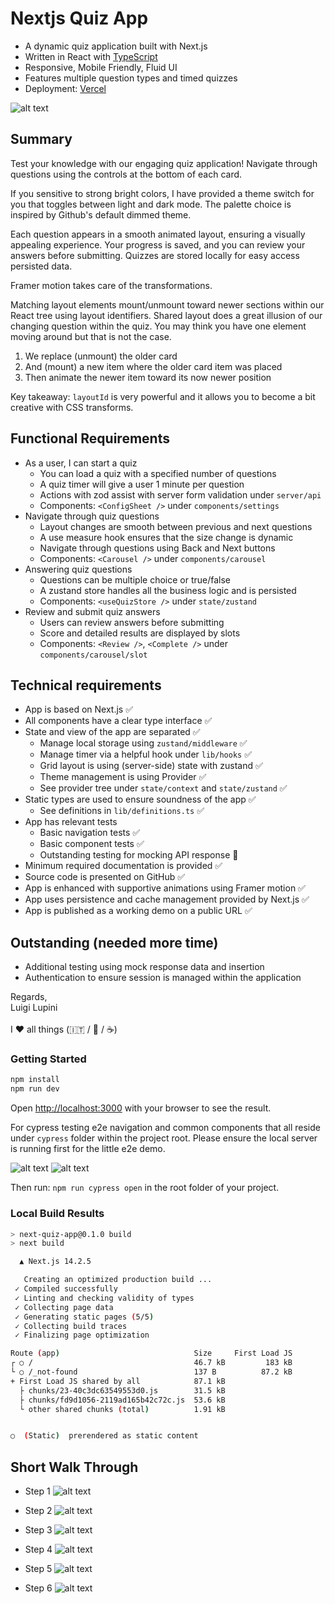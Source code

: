 # Nextjs Quiz App

- A dynamic quiz application built with Next.js
- Written in React with [TypeScript](https://www.typescriptlang.org/)
- Responsive, Mobile Friendly, Fluid UI
- Features multiple question types and timed quizzes
- Deployment: [Vercel](https://next-quiz-app-demo.vercel.app/)

![alt text](./docs/capture-walk-1.png)

## Summary

Test your knowledge with our engaging quiz application! Navigate through questions using the controls at the bottom of each card.

If you sensitive to strong bright colors, I have provided a theme switch for you that toggles between light and dark mode. The palette choice is inspired by Github's default dimmed theme.

Each question appears in a smooth animated layout, ensuring a visually appealing experience. Your progress is saved, and you can review your answers before submitting. Quizzes are stored locally for easy access persisted data.

Framer motion takes care of the transformations.

Matching layout elements mount/unmount toward newer sections within our React tree using layout identifiers. Shared layout does a great illusion of our changing question within the quiz. You may think you have one element moving around but that is not the case.

1. We replace (unmount) the older card
2. And (mount) a new item where the older card item was placed
3. Then animate the newer item toward its now newer position

Key takeaway: `layoutId` is very powerful and it allows you to become a bit creative with CSS transforms.

## Functional Requirements
- As a user, I can start a quiz
  - You can load a quiz with a specified number of questions
  - A quiz timer will give a user 1 minute per question
  - Actions with zod assist with server form validation under `server/api`
  - Components: `<ConfigSheet />` under `components/settings`
- Navigate through quiz questions
  - Layout changes are smooth between previous and next questions
  - A use measure hook ensures that the size change is dynamic
  - Navigate through questions using Back and Next buttons
  - Components: `<Carousel />` under `components/carousel`
- Answering quiz questions
  - Questions can be multiple choice or true/false
  - A zustand store handles all the business logic and is persisted
  - Components: `<useQuizStore />` under `state/zustand`
- Review and submit quiz answers
  - Users can review answers before submitting
  - Score and detailed results are displayed by slots
  - Components: `<Review />`, `<Complete />` under `components/carousel/slot`

## Technical requirements
- App is based on Next.js ✅
- All components have a clear type interface ✅
- State and view of the app are separated ✅
  - Manage local storage using `zustand/middleware` ✅
  - Manage timer via a helpful hook under `lib/hooks` ✅
  - Grid layout is using (server-side) state with zustand ✅
  - Theme management is using Provider ✅
  - See provider tree under `state/context` and `state/zustand` ✅
- Static types are used to ensure soundness of the app ✅
  -  See definitions in `lib/definitions.ts` ✅
- App has relevant tests
  - Basic navigation tests ✅
  - Basic component tests ✅
  - Outstanding testing for mocking API response 😬
- Minimum required documentation is provided ✅
- Source code is presented on GitHub ✅
- App is enhanced with supportive animations using Framer motion ✅
- App uses persistence and cache management provided by Next.js ✅
- App is published as a working demo on a public URL ✅

## Outstanding (needed more time)
- Additional testing using mock response data and insertion
- Authentication to ensure session is managed within the application

Regards, <br />
Luigi Lupini <br />
<br />
I ❤️ all things (🇮🇹 / 🛵 / ☕️)<br />

### Getting Started

```bash
npm install
npm run dev
```

Open [http://localhost:3000](http://localhost:3000) with your browser to see the result.

For cypress testing e2e navigation and common components that all reside under `cypress` folder within the project root. Please ensure the local server is running first for the little e2e demo.

![alt text](./capture-cypress-1.png)
![alt text](./capture-cypress-2.png)

Then run: `npm run cypress open` in the root folder of your project.

### Local Build Results

```bash
> next-quiz-app@0.1.0 build
> next build

  ▲ Next.js 14.2.5

   Creating an optimized production build ...
 ✓ Compiled successfully
 ✓ Linting and checking validity of types
 ✓ Collecting page data
 ✓ Generating static pages (5/5)
 ✓ Collecting build traces
 ✓ Finalizing page optimization

Route (app)                              Size     First Load JS
┌ ○ /                                    46.7 kB         183 kB
└ ○ /_not-found                          137 B          87.2 kB
+ First Load JS shared by all            87.1 kB
  ├ chunks/23-40c3dc63549553d0.js        31.5 kB
  ├ chunks/fd9d1056-2119ad165b42c72c.js  53.6 kB
  └ other shared chunks (total)          1.91 kB


○  (Static)  prerendered as static content
```

## Short Walk Through

- Step 1
![alt text](./docs/capture-walk-1.png)

- Step 2
![alt text](./docs/capture-walk-2.png)

- Step 3
![alt text](./docs/capture-walk-3.png)

- Step 4
![alt text](./docs/capture-walk-4.png)

- Step 5
![alt text](./docs/capture-walk-5.png)

- Step 6
![alt text](./docs/capture-walk-6.png)
